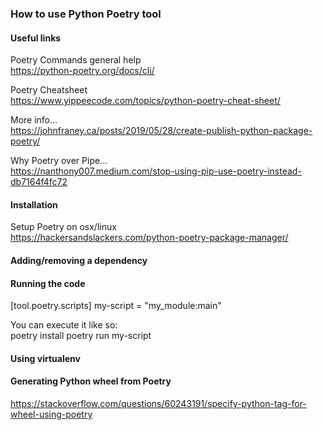 ###  How to use Python Poetry tool

####  Useful links

Poetry Commands general help  
https://python-poetry.org/docs/cli/  

Poetry Cheatsheet  
https://www.yippeecode.com/topics/python-poetry-cheat-sheet/

More info...  
https://johnfraney.ca/posts/2019/05/28/create-publish-python-package-poetry/

Why Poetry over Pipe...  
https://nanthony007.medium.com/stop-using-pip-use-poetry-instead-db7164f4fc72

####  Installation

Setup Poetry on osx/linux  
https://hackersandslackers.com/python-poetry-package-manager/

####  Adding/removing a dependency

####  Running the code

[tool.poetry.scripts]
my-script = "my_module:main" 
 
You can execute it like so:  
poetry install
poetry run my-script


####  Using virtualenv

####  Generating Python wheel from Poetry

https://stackoverflow.com/questions/60243191/specify-python-tag-for-wheel-using-poetry